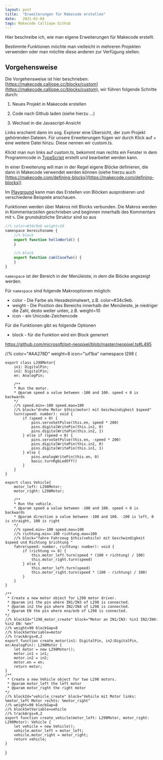 ```yaml
---
layout: post
title:  "Erweiterungen für Makecode erstellen"
date:   2021-01-04
tags: Makecode Calliope Github
---
```


Hier beschreibe ich, wie man eigene Erweiterungen für Makecode erstellt.

Bestimmte Funktionen möchte man vielleicht in mehreren Projekten verwenden oder man möchte diese anderen zur Verfügung stellen.

## Vorgehensweise

Die Vorgehensweise ist hier beschrieben: [https://makecode.calliope.cc/blocks/custom](https://makecode.calliope.cc/blocks/custom), wir führen folgende Schritte durch:

1. Neues Projekt in Makecode erstellen

2. Code nach Github laden (siehe hierzu ...)

3. Wechsel in die Javascript-Ansicht

Links erscheint dann im sog. Explorer eine Übersicht, der zum Projekt gehörenden Dateien. Für unsere Erweiterungen fügen wir durch Klick auf + eine weitere Datei hinzu. Diese nennen wir custom.ts.

Klickt man nun links auf custom.ts, bekommt man rechts ein Fenster in dem Programmcode in [TypeScript](https://makecode.com/language/) erstellt und bearbeitet werden kann. 

In einer Erweiterung will man in der Regel eigene Blöcke definieren, die dann in Makecode verwendet werden können (siehe hierzu auch [https://makecode.com/defining-blocks](https://makecode.com/defining-blocks))

Im [Playground](https://makecode.com/playground) kann man das Erstellen von Blöcken ausprobieren und verschiedene Beispiele anschauen.

Funktionen werden über Makros mit Blocks verbunden. Die Makros werden in Kommentarzeilen geschrieben und beginnen innerhalb des Kommentars mit `%`. Die grundsätzliche Struktur sind so aus

```javascript
//% color=#34c9eb weight=10
namespace bereichsname {
    //% block
    export function helloWorld() {
    }

    //% block
    export function camlCaseTwo() {
    }
}
```

`namespace` ist der Bereich in der Menüleiste, in dem die Blöcke angezeigt werden.

Für `namespace` sind folgende Makrooptionen möglich:
* color - Die Farbe als Hexadezimalwert, z.B. color=#34c9eb.
* weight - Die Position des Bereichs innerhalb der Menüleiste, je niedriger die Zahl, desto weiter unten, z.B. weight=10
* icon - ein Unicode-Zeichencode

Für die Funktionen  gibt es folgende Optionen 
* block - für die Funktion wird ein Block generiert

https://github.com/microsoft/pxt-neopixel/blob/master/neopixel.ts#L495



//% color="#AA278D" weight=8 icon="\uf1ba"
namespace l298 {

    export class L298Motor{
        in1: DigitalPin;
        in2: DigitalPin;
        en: AnalogPin;

        /**
        * Run the motor. 
        * @param speed a value between -100 and 100. speed < 0 is backwards
        */
        //% speed.min=-100 speed.max=100
        //% block="drehe Motor $this(motor) mit Geschwindigkeit $speed"
        turn(speed: number): void {   
            if (speed > 0) {
                pins.servoSetPulse(this.en, speed * 200)
                pins.digitalWritePin(this.in1, 0)
                pins.digitalWritePin(this.in2, 1)
            } else if (speed < 0) {
                pins.servoSetPulse(this.en, -speed * 200)
                pins.digitalWritePin(this.in2, 0)
                pins.digitalWritePin(this.in1, 1)
            } else {
                pins.analogWritePin(this.en, 0)
                basic.turnRgbLedOff()
            }
        }    
    }

    export class Vehicle{
        motor_left: L298Motor;
        motor_right: L298Motor;

        /**
        * Run the vehicle. 
        * @param speed a value between -100 and 100. speed < 0 is backwards
        * @param direction a value between -100 and 100. -100 is left, 0 is straight, 100 is right
        */
        //% speed.min=-100 speed.max=100
        //% richtung.min=-100 richtung.max=100
        //% block="fahre Fahrzeug $this(vehicle) mit Geschwindigkeit $speed und Richtung $richtung "
        fahre(speed: number, richtung: number): void {
            if (richtung <= 0) {
                this.motor_left.turn(speed * (100 + richtung) / 100)
                this.motor_right.turn(speed)
            } else {
                this.motor_left.turn(speed)
                this.motor_right.turn(speed * (100 - richtung) / 100)
            }
        }    
    }

    /**
     * Create a new motor object for L298 motor driver.
     * @param in1 the pin where IN1/IN3 of L298 is connected.
     * @param in2 the pin where IN2/IN4 of L298 is connected.
     * @param EN the pin where ena/enb of L298 is connected.
    */
    //% blockId="l298_motor_create" block="Motor an IN1/IN3: %in1 IN2/IN4: %in2 EN: %en"
    //% weight=90 blockGap=8
    //% blockSetVariable=motor
    //% trackArgs=0,2
    export function create_motor(in1: DigitalPin, in2:DigitalPin, en:AnalogPin): L298Motor {
        let motor = new L298Motor();
        motor.in1 = in1;
        motor.in2 = in2;
        motor.en = en;
        return motor;
    }
    /**
     * Create a new Vehicle object for two L298 motors.
     * @param motor_left the left motor
     * @param motor_right the right motor
    */
    //% blockId="vehicle_create" block="Vehicle mit Motor links: %motor_left Motor rechts: %motor_right"
    //% weight=90 blockGap=8
    //% blockSetVariable=vehicle
    //% trackArgs=0,2
    export function create_vehicle(motor_left: L298Motor, motor_right: L298Motor): Vehicle {
        let vehicle = new Vehicle();
        vehicle.motor_left = motor_left;
        vehicle.motor_right = motor_right;
        return vehicle;
    }
}